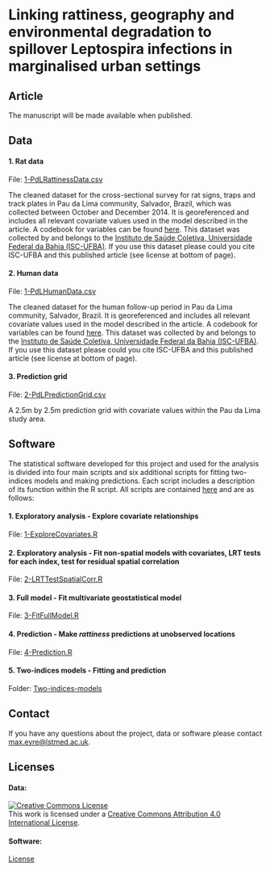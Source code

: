 # Linking rattiness, geography and environmental degradation to spillover Leptospira infections in marginalised urban settings

## Article
The manuscript will be made available when published.

## Data
#### 1. Rat data
File: [1-PdLRattinessData.csv](https://github.com/maxeyre/Rattiness-1/blob/master/Data/1-PdLRattinessData.csv) 

The cleaned dataset for the cross-sectional survey for rat signs, traps and track plates in Pau da Lima community, Salvador, Brazil, which was collected between October and December 2014. It is georeferenced and includes all relevant covariate values used in the model described in the article. A codebook for variables can be found [here](https://github.com/maxeyre/Rattiness-1/blob/master/codebook.md). This dataset was collected by and belongs to the [Instituto de Saúde Coletiva, Universidade Federal da Bahia (ISC-UFBA)](http://www.isc.ufba.br/). If you use this dataset please could you cite ISC-UFBA and this published article (see license at bottom of page).

#### 2. Human data
File: [1-PdLHumanData.csv](https://github.com/maxeyre/Rattiness-1/blob/master/Data/1-PdLHumanData.csv) 

The cleaned dataset for the human follow-up period in Pau da Lima community, Salvador, Brazil. It is georeferenced and includes all relevant covariate values used in the model described in the article. A codebook for variables can be found [here](https://github.com/maxeyre/Rattiness-1/blob/master/codebook.md). This dataset was collected by and belongs to the [Instituto de Saúde Coletiva, Universidade Federal da Bahia (ISC-UFBA)](http://www.isc.ufba.br/). If you use this dataset please could you cite ISC-UFBA and this published article (see license at bottom of page).

#### 3. Prediction grid
File: [2-PdLPredictionGrid.csv](https://github.com/maxeyre/Rattiness-1/blob/master/Data/2-PdLPredictionGrid.csv)

A 2.5m by 2.5m prediction grid with covariate values within the Pau da Lima study area.

## Software
The statistical software developed for this project and used for the analysis is divided into four main scripts and six additional scripts for fitting two-indices models and making predictions. Each script includes a description of its function within the R script. All scripts are contained [here](https://github.com/maxeyre/Rattiness-1/tree/master/Scripts) and are as follows:

#### 1. Exploratory analysis - Explore covariate relationships
File: [1-ExploreCovariates.R](https://github.com/maxeyre/Rattiness-1/blob/master/Scripts/1-ExploreCovariates.R)

#### 2. Exploratory analysis - Fit non-spatial models with covariates, LRT tests for each index, test for residual spatial correlation
File: [2-LRTTestSpatialCorr.R](https://github.com/maxeyre/Rattiness-1/blob/master/Scripts/2-LRTTestSpatialCorr.R)

#### 3. Full model - Fit multivariate geostatistical model
File: [3-FitFullModel.R](https://github.com/maxeyre/Rattiness-1/blob/master/Scripts/3-FitFullModel.R)

#### 4. Prediction - Make *rattiness* predictions at unobserved locations
File: [4-Prediction.R](https://github.com/maxeyre/Rattiness-1/blob/master/Scripts/4-Prediction.R)

#### 5. Two-indices models - Fitting and prediction
Folder: [Two-indices-models](https://github.com/maxeyre/Rattiness-1/tree/master/Scripts/Two-indices-models)

## Contact
If you have any questions about the project, data or software please contact max.eyre@lstmed.ac.uk.

## Licenses
#### Data:
<a rel="license" href="http://creativecommons.org/licenses/by/4.0/"><img alt="Creative Commons License" style="border-width:0" src="https://i.creativecommons.org/l/by/4.0/88x31.png" /></a><br />This work is licensed under a <a rel="license" href="http://creativecommons.org/licenses/by/4.0/">Creative Commons Attribution 4.0 International License</a>.

#### Software: 
[License](https://github.com/maxeyre/Rattiness-1/blob/master/LICENSE)
